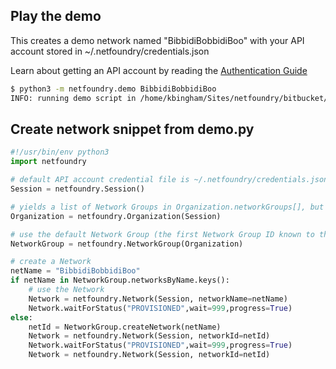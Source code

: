 
## Play the demo

This creates a demo network named "BibbidiBobbidiBoo" with your API account stored in ~/.netfoundry/credentials.json

Learn about getting an API account by reading the [Authentication Guide](https://developer.netfoundry.io/v2/guides/authentication/)

```bash
$ python3 -m netfoundry.demo BibbidiBobbidiBoo
INFO: running demo script in /home/kbingham/Sites/netfoundry/bitbucket/python-netfoundry/netfoundry/demo.py
```

## Create network snippet from demo.py

```python
#!/usr/bin/env python3
import netfoundry

# default API account credential file is ~/.netfoundry/credentials.json
Session = netfoundry.Session()

# yields a list of Network Groups in Organization.networkGroups[], but there's typically only one group
Organization = netfoundry.Organization(Session)

# use the default Network Group (the first Network Group ID known to the Organization)
NetworkGroup = netfoundry.NetworkGroup(Organization)

# create a Network
netName = "BibbidiBobbidiBoo"
if netName in NetworkGroup.networksByName.keys():
    # use the Network
    Network = netfoundry.Network(Session, networkName=netName)
    Network.waitForStatus("PROVISIONED",wait=999,progress=True)
else:
    netId = NetworkGroup.createNetwork(netName)
    Network = netfoundry.Network(Session, networkId=netId)
    Network.waitForStatus("PROVISIONED",wait=999,progress=True)
    Network = netfoundry.Network(Session, networkId=netId)
```